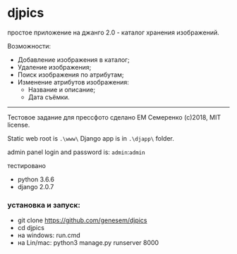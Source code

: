 # djpics
простое приложение на джанго 2.0 - каталог хранения изображений.

Возможности:

* Добавление изображения в каталог;
* Удаление изображения;
* Поиск изображения по атрибутам;
* Изменение атрибутов изображения:
  * Название и описание;
  * Дата съёмки.






-----

Тестовое задание для прессфото сделано ЕМ Семеренко (c)2018, MIT license.

Static web root is `.\www\`
Django app is in `.\djapp\` folder.

admin panel login and password is: `admin`:`admin`


тестировано
* python 3.6.6
* django 2.0.7

### установка и запуск:
* git clone https://github.com/genesem/djpics
* cd djpics
* на windows: run.cmd
* на Lin/mac: python3 manage.py runserver 8000

